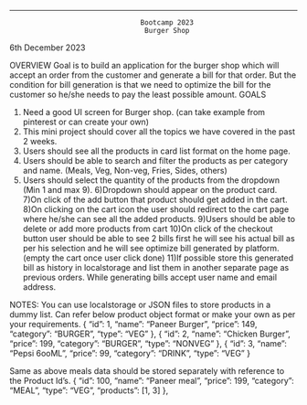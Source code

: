 ---

                                    Bootcamp 2023
                                     Burger Shop

6th December 2023

OVERVIEW
Goal is to build an application for the burger shop which will accept an order from the customer and generate a bill for that order. But the condition for bill generation is that we need to optimize the bill for the customer so he/she needs to pay the least possible amount.
GOALS

1. Need a good UI screen for Burger shop. (can take example from pinterest or can create your own)
2. This mini project should cover all the topics we have covered in the past 2 weeks.
3. Users should see all the products in card list format on the home page.
4. Users should be able to search and filter the products as per category and name. (Meals, Veg, Non-veg, Fries, Sides, others)
5. Users should select the quantity of the products from the dropdown (Min 1 and max 9).
   6)Dropdown should appear on the product card.
   7)On click of the add button that product should get added in the cart.
   8)On clicking on the cart icon the user should redirect to the cart page where he/she can see all the added products.
   9)Users should be able to delete or add more products from cart
   10)On click of the checkout button user should be able to see 2 bills first he will see his actual bill as per his selection and he will see optimize bill generated by platform.(empty the cart once user click done)
   11)If possible store this generated bill as history in localstorage and list them in another separate page as previous orders.
   While generating bills accept user name and email address.

NOTES:
You can use localstorage or JSON files to store products in a dummy list. Can refer below product object format or make your own as per your requirements.
{
“id”: 1,
“name”: “Paneer Burger”,
“price”: 149,
“category”: “BURGER”,
“type”: “VEG”
},
{
“id”: 2,
“name”: “Chicken Burger”,
“price”: 199,
“category”: “BURGER”,
“type”: “NONVEG”
},
{
“id”: 3,
“name”: “Pepsi 6ooML”,
“price”: 99,
“category”: “DRINK”,
“type”: “VEG”
}

Same as above meals data should be stored separately with reference to the Product Id’s.
{
“id”: 100,
“name”: “Paneer meal”,
“price”: 199,
“category”: “MEAL”,
“type”: “VEG”,
“products”: [1, 3]
},
